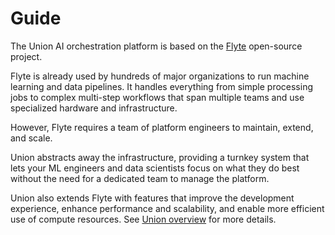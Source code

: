 # Guide

The Union AI orchestration platform is based on the [Flyte](https://flyte.org) open-source project.

Flyte is already used by hundreds of major organizations to run machine learning and data pipelines. It handles everything from simple processing jobs to complex multi-step workflows that span multiple teams and use specialized hardware and infrastructure.

However, Flyte requires a team of platform engineers to maintain, extend, and scale.

Union abstracts away the infrastructure, providing a turnkey system that lets your ML engineers and data scientists focus on what they do best without the need for a dedicated team to manage the platform.

Union also extends Flyte with features that improve the development experience, enhance performance and scalability, and enable more efficient use of compute resources. See [Union overview](./union-overview) for more details.
